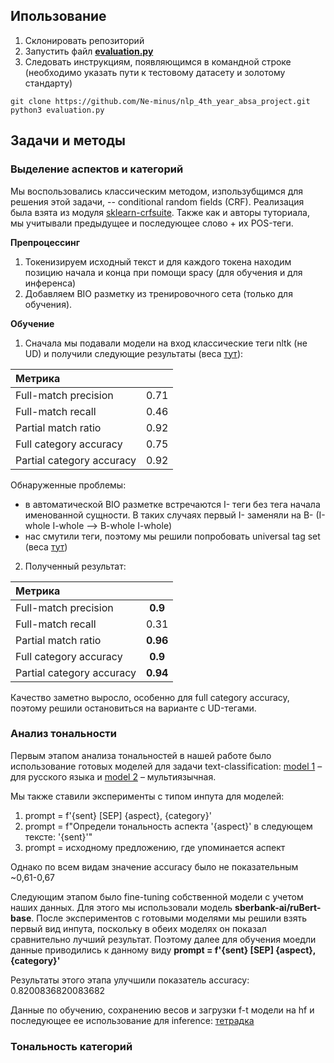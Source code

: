 ## Ипользование  
1. Склонировать репозиторий
2. Запустить файл [**evaluation.py**](https://github.com/Ne-minus/nlp_4th_year_absa_project/blob/pipeline_interface/evaluation.py)
3. Следовать инструкциям, появляющимся в командной строке (необходимо указать пути к тестовому датасету и золотому стандарту)
```
git clone https://github.com/Ne-minus/nlp_4th_year_absa_project.git
python3 evaluation.py
```

## Задачи и методы  
### Выделение аспектов и категорий
Мы воспользовались классическим методом, изпользубщимся для решения этой задачи, -- conditional random fields (CRF).  Реализация была взята из модуля [sklearn-crfsuite](https://sklearn-crfsuite.readthedocs.io/en/latest/). Также как и авторы туториала, мы учитывали предыдущее и последующее слово + их POS-теги.  

**Препроцессинг**
1) Токенизируем исходный текст и для каждого токена находим позицию начала и конца при помощи spacy (для обучения и для инференса)
2) Добавляем BIO разметку из тренировочного сета (только для обучения).

**Обучение**

1) Сначала мы подавали модели на вход классические теги nltk (не UD) и получили следующие результаты (веса [тут](./checkpoints/crf_weights.sav)):

| Метрика       |               | 
| :------------- |:------------------:|
| Full-match precision   | 0.71    |
|Full-match recall   | 0.46 |
| Partial match ratio  | 0.92        |
| Full category accuracy  | 0.75         |
| Partial category accuracy  | 0.92         |

Обнаруженные проблемы:
- в автоматической BIO разметке встречаются I- теги без тега начала именованной сущности. В таких случаях первый I- заменяли на B- (I-whole I-whole --> B-whole I-whole)
- нас смутили теги, поэтому мы решили попробовать universal tag set (веса [тут](./checkpoints/crf_weights_ud+positions.sav))

2) Полученный результат:

| Метрика       |               | 
| :------------- |:------------------:|
| Full-match precision   | **0.9**   |
|Full-match recall   | 0.31 |
| Partial match ratio  | **0.96**        |
| Full category accuracy  | **0.9**         |
| Partial category accuracy  | **0.94**         |


Качество заметно выросло, особенно для full category accuracy, поэтому решили остановиться на варианте с UD-тегами.

### Анализ тональности
Первым этапом анализа тональностей в нашей работе было использование готовых моделей для задачи text-classification: [model 1](https://huggingface.co/MonoHime/rubert-base-cased-sentiment-new) – для русского языка и [model 2](https://huggingface.co/marianna13/bert-multilingual-sentiment) – мультиязычная.

Мы также ставили эксперименты с типом инпута для моделей:
1. prompt = f'{sent} [SEP] {aspect}, {category}'
2. prompt = f"Определи тональность аспекта '{aspect}' в следующем тексте: '{sent}'"
3. prompt = исходному предложению, где упоминается аспект

Однако по всем видам значение accuracy было не показательным ~0,61-0,67

Следующим этапом было fine-tuning собственной модели с учетом наших данных. Для этого мы использовали модель **sberbank-ai/ruBert-base**. После экспериментов с готовыми моделями мы решили взять первый вид инпута, поскольку в обеих моделях он показал сравнительно лучший результат.
Поэтому далее для обучения моедли данные приводились к данному виду **prompt = f'{sent} [SEP] {aspect}, {category}'**

Результаты этого этапа улучшили показатель accuracy: 0.8200836820083682

Данные по обучению, сохранению весов и загрузки f-t модели на hf и последующее ее использование для inference: [тетрадка](./Bert_Sentiment.ipynb)

### Тональность категорий
